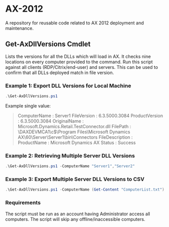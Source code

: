# AX-2012

A repository for reusable code related to AX 2012 deployment and maintenance.

## Get-AxDllVersions Cmdlet

Lists the versions for all the DLLs which will load in AX.  It checks nine locations on every computer provided to the command.  Run this script against all clients (RDP/Citrix/end-user) and servers.  This can be used to confirm that all DLLs deployed match in file version.

### Example 1: Export DLL Versions for Local Machine

```powershell
.\Get-AxDllVersions.ps1
```
Example single value:

> ComputerName    : Server1
> FileVersion     : 6.3.5000.3084
> ProductVersion  : 6.3.5000.3084
> OriginalName    : Microsoft.Dynamics.Retail.TestConnector.dll
> FilePath        : \\DAXDEVMCA1\c$\Program Files\Microsoft Dynamics AX\60\Server\Server1\bin\Connectors
> FileDescription :  
> ProductName     : Microsoft Dynamics AX
> Status          : Success

### Example 2: Retrieving Multiple Server DLL Versions

```powershell
.\Get-AxDllVersions.ps1 -ComputerName "Server1","Server2"
```

### Example 3: Export Multiple Server DLL Versions to CSV

```powershell
.\Get-AxDllVersions.ps1 -ComputerName (Get-Content "ComputerList.txt")  | Export-csv "c:\temp\AX_DLL_Versions.csv" -NotypeInformation
```

### Requirements
The script must be run as an account having Administrator access all computers.  The script will skip any offline/inaccessible computers.
